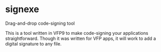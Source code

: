 # signexe
Drag-and-drop code-signing tool


This is a tool written in VFP9 to make code-signing your applications straightforward. Though it was written for VFP apps, it will work to add a digital signature to any file.
